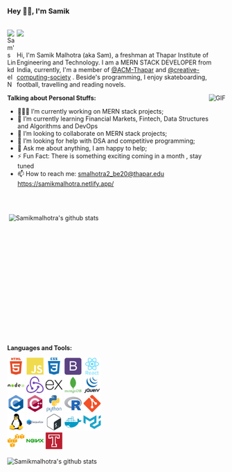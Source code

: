 
<!--
**Samikmalhotra/Samikmalhotra** is a ✨ _special_ ✨ repository because its `README.md` (this file) appears on your GitHub profile.

Here are some ideas to get you started:

- 🔭 I’m currently working on ...
- 🌱 I’m currently learning ...
- 👯 I’m looking to collaborate on ...
- 🤔 I’m looking for help with ...
- 💬 Ask me about ...
- 📫 How to reach me: ...
- 😄 Pronouns: ...
- ⚡ Fun fact: ...
-->







### Hey 👋🏽, I'm Samik

<br/>
<a href="https://www.linkedin.com/in/samik-malhotra-51279a17b/">
  <img align="left" alt="Sam's LinkdeIN" width="22px" color="blue" src="https://cdn.jsdelivr.net/npm/simple-icons@v3/icons/linkedin.svg" />
</a>

<img src="https://komarev.com/ghpvc/?username=Samikmalhotra" />
<!--[](https://visitor-badge.glitch.me/badge?page_id=Samikmalhotra.Samikmalhotra)-->
<br />

<br/>

Hi, I'm Samik Malhotra (aka Sam), a freshman at Thapar Institute of Engineering and Technology. I am a MERN STACK DEVELOPER from India, currently, I'm a member of [@ACM-Thapar](https://github.com/ACM-Thapar) and [@creative-computing-society](https://github.com/creative-computing-society) . Beside's programming, I enjoy skateboarding, football, travelling and reading novels. 
  <!--<img align="right" alt="GIF" src="https://media.giphy.com/media/836HiJc7pgzy8iNXCn/giphy.gif" />-->
  <img align="right" height="250px" alt="GIF" src="https://github.com/abhisheknaiidu/abhisheknaiidu/blob/master/code.gif?raw=true" />
  
**Talking about Personal Stuffs:**

- 👨🏽‍💻 I’m currently working on MERN stack projects;
- 🌱 I’m currently learning Financial Markets, Fintech, Data Structures and Algorithms and DevOps
- 👯 I’m looking to collaborate on MERN stack projects;
- 🤔 I’m looking for help with DSA and competitive programming;
- 💬 Ask me about anything, I am happy to help;
- ⚡️ Fun Fact: There is something exciting coming in a month , stay tuned
- 📫 How to reach me: smalhotra2_be20@thapar.edu  https://samikmalhotra.netlify.app/



<!--![Samikmalhotra's github stats](https://github-readme-stats.vercel.app/api?username=Samikmalhotra&show_icons=true&theme=tokyonight)-->
<br>
<br>

<img width="500" height="300" align="right" alt="Samikmalhotra's github stats" 
         src="https://github-readme-stats.vercel.app/api?username=Samikmalhotra&show_icons=true&theme=react&count_private=true&include_all_commits=true" />


**Languages and Tools:**  

<code><img src="https://raw.githubusercontent.com/devicons/devicon/master/icons/html5/html5-plain-wordmark.svg" alt="cplusplus" width="40" height="40"/></code>
<code><img src="https://raw.githubusercontent.com/devicons/devicon/master/icons/javascript/javascript-plain.svg" alt="cplusplus" width="40" height="40"/></code>
<code><img src="https://raw.githubusercontent.com/devicons/devicon/master/icons/css3/css3-plain-wordmark.svg" alt="cplusplus" width="40" height="40"/></code>
<code><img src="https://raw.githubusercontent.com/devicons/devicon/master/icons/bootstrap/bootstrap-plain.svg" alt="cplusplus" width="40" height="40"/></code>
<code><img src="https://raw.githubusercontent.com/devicons/devicon/master/icons/react/react-original-wordmark.svg" alt="cplusplus" width="40" height="40"/></code>
<br/>
<code><img src="https://raw.githubusercontent.com/devicons/devicon/master/icons/nodejs/nodejs-original-wordmark.svg" alt="cplusplus" width="40" height="40"/></code>
<code><img src="https://raw.githubusercontent.com/devicons/devicon/master/icons/redux/redux-original.svg" alt="cplusplus" width="40" height="40"/></code>
<code><img src="https://github.com/devicons/devicon/blob/master/icons/express/express-original.svg" alt="cplusplus" width="40" height="40"/></code>
<code><img src="https://raw.githubusercontent.com/devicons/devicon/master/icons/mongodb/mongodb-plain-wordmark.svg" alt="cplusplus" width="40" height="40"/></code>
<code><img src="https://raw.githubusercontent.com/devicons/devicon/master/icons/jquery/jquery-original-wordmark.svg" alt="cplusplus" width="40" height="40"/></code>
<br/>
<code><img src="https://raw.githubusercontent.com/devicons/devicon/master/icons/c/c-original.svg" alt="cplusplus" width="40" height="40"/></code>
<code><img src="https://raw.githubusercontent.com/devicons/devicon/master/icons/cplusplus/cplusplus-original.svg" alt="cplusplus" width="40" height="40"/></code>
<code><img src="https://raw.githubusercontent.com/devicons/devicon/master/icons/python/python-original-wordmark.svg" alt="cplusplus" width="40" height="40"/></code>
<code><img src="https://raw.githubusercontent.com/devicons/devicon/master/icons/r/r-original.svg" alt="cplusplus" width="40" height="40"/></code>
<code><img src="https://raw.githubusercontent.com/devicons/devicon/master/icons/git/git-plain.svg" alt="cplusplus" width="40" height="40"/></code>
<br/>
<code><img src="https://raw.githubusercontent.com/devicons/devicon/master/icons/linux/linux-original.svg" alt="cplusplus" width="40" height="40"/></code>
<code><img src="https://raw.githubusercontent.com/devicons/devicon/master/icons/sequelize/sequelize-original-wordmark.svg" alt="cplusplus" width="40" height="40"/></code>
<code><img src="https://raw.githubusercontent.com/devicons/devicon/master/icons/bash/bash-original.svg" alt="cplusplus" width="40" height="40"/></code>
<code><img src="https://raw.githubusercontent.com/devicons/devicon/master/icons/docker/docker-plain.svg" alt="cplusplus" width="40" height="40"/></code>
<code><img src="https://raw.githubusercontent.com/devicons/devicon/master/icons/materialui/materialui-plain.svg" alt="cplusplus" width="40" height="40"/></code>
<br/>
<code><img src="https://raw.githubusercontent.com/devicons/devicon/master/icons/amazonwebservices/amazonwebservices-original.svg" alt="cplusplus" width="40" height="40"/></code>
<code><img src="https://raw.githubusercontent.com/devicons/devicon/master/icons/nginx/nginx-original.svg" alt="cplusplus" width="40" height="40"/></code>
<code><img src="https://raw.githubusercontent.com/devicons/devicon/master/icons/travis/travis-plain.svg" alt="cplusplus" width="40" height="40"/></code>
<!--<p align="center">
  <img width="500" height="300" alt="Samikmalhotra's github stats" 
          src = "https://github-readme-streak-stats.herokuapp.com/?user=Samikmalhotra&theme=black-ice"/>
</p>-->
  
  <img width="1500" height="auto" align="center" alt="Samikmalhotra's github stats" 
         src="https://github-profile-trophy.vercel.app/?username=Samikmalhotra&row=1&column=7&theme=darkhub&margin-w=15e" />
 <!-- [![trophy](https://github-profile-trophy.vercel.app/?username=Samikmalhotra&row=7&column=7&theme=darkhub&margin-w=15)]-->
  
